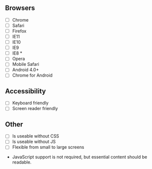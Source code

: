 ## Browsers

- [ ] Chrome
- [ ] Safari
- [ ] Firefox
- [ ] IE11
- [ ] IE10
- [ ] IE9
- [ ] IE8 *
- [ ] Opera
- [ ] Mobile Safari
- [ ] Android 4.0+
- [ ] Chrome for Android

## Accessibility

- [ ] Keyboard friendly
- [ ] Screen reader friendly

## Other

- [ ] Is useable without CSS
- [ ] Is useable without JS
- [ ] Flexible from small to large screens

* JavaScript support is not required, but essential content should be readable.
